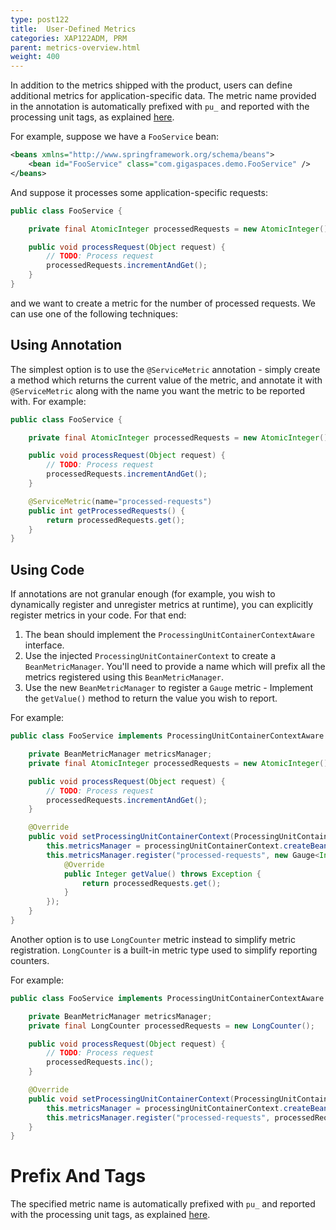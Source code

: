 ```yaml
---
type: post122
title:  User-Defined Metrics
categories: XAP122ADM, PRM
parent: metrics-overview.html
weight: 400
---
```


In addition to the metrics shipped with the product, users can define additional metrics for application-specific data. 
The metric name provided in the annotation is automatically prefixed with `pu_` and reported with the processing unit tags, as explained [here](./metrics-bundled.html#processing-unit).

For example, suppose we have a `FooService` bean:

```xml
<beans xmlns="http://www.springframework.org/schema/beans">                                          
	<bean id="FooService" class="com.gigaspaces.demo.FooService" />
</beans>
```

And suppose it processes some application-specific requests: 

```java
public class FooService {

    private final AtomicInteger processedRequests = new AtomicInteger();

    public void processRequest(Object request) {
        // TODO: Process request
        processedRequests.incrementAndGet();
    }
}
```

and we want to create a metric for the number of processed requests. We can use one of the following techniques:

## Using Annotation

The simplest option is to use the `@ServiceMetric` annotation - simply create a method which returns the current value of the metric, and annotate it with `@ServiceMetric` along with the name you want the metric to be reported with. For example:

```java
public class FooService {

    private final AtomicInteger processedRequests = new AtomicInteger();

    public void processRequest(Object request) {
        // TODO: Process request
        processedRequests.incrementAndGet();
    }

    @ServiceMetric(name="processed-requests")
    public int getProcessedRequests() {
        return processedRequests.get();
    }
}
```

## Using Code

If annotations are not granular enough (for example, you wish to dynamically register and unregister metrics at runtime), you can explicitly register metrics in your code. For that end:

1. The bean should implement the `ProcessingUnitContainerContextAware` interface.
2. Use the injected `ProcessingUnitContainerContext` to create a `BeanMetricManager`. You'll need to provide a name which will prefix all the metrics registered using this `BeanMetricManager`.
3. Use the new `BeanMetricManager` to register a `Gauge` metric - Implement the `getValue()` method to return the value you wish to report.

For example:

```java
public class FooService implements ProcessingUnitContainerContextAware {

    private BeanMetricManager metricsManager;
    private final AtomicInteger processedRequests = new AtomicInteger();

    public void processRequest(Object request) {
        // TODO: Process request
        processedRequests.incrementAndGet();
    }

    @Override
    public void setProcessingUnitContainerContext(ProcessingUnitContainerContext processingUnitContainerContext) {
        this.metricsManager = processingUnitContainerContext.createBeanMetricManager("FooService");
        this.metricsManager.register("processed-requests", new Gauge<Integer>() {
            @Override
            public Integer getValue() throws Exception {
                return processedRequests.get();
            }
        });
    }
}
```

Another option is to use `LongCounter` metric instead to simplify metric registration. `LongCounter` is a built-in metric type used to simplify reporting counters.

For example:

```java
public class FooService implements ProcessingUnitContainerContextAware {

    private BeanMetricManager metricsManager;
    private final LongCounter processedRequests = new LongCounter();

    public void processRequest(Object request) {
        // TODO: Process request
        processedRequests.inc();
    }

    @Override
    public void setProcessingUnitContainerContext(ProcessingUnitContainerContext processingUnitContainerContext) {
        this.metricsManager = processingUnitContainerContext.createBeanMetricManager("custom-name");
        this.metricsManager.register("processed-requests", processedRequests);
    }
}
```

# Prefix And Tags

The specified metric name is automatically prefixed with `pu_` and reported with the processing unit tags, as explained [here](./metrics-bundled.html#processing-unit).
